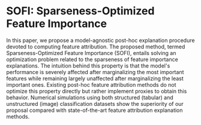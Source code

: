 # SOFI: Sparseness-Optimized Feature Importance
In this paper, we propose a model-agnostic post-hoc explanation procedure devoted to computing feature attribution. The proposed method, termed Sparseness-Optimized Feature Importance (SOFI), entails solving an optimization problem related to the sparseness of feature importance explanations. The intuition behind this property is that the model's performance is severely affected after marginalizing the most important features while remaining largely unaffected after marginalizing the least important ones. Existing post-hoc feature attribution methods do not optimize this property directly but rather implement proxies to obtain this behavior. Numerical simulations using both structured (tabular) and unstructured (image) classification datasets show the superiority of our proposal compared with state-of-the-art feature attribution explanation methods.
